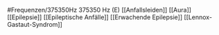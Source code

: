 #Frequenzen/375350Hz
375350 Hz (E)
[[Anfallsleiden]]
[[Aura]]
[[Epilepsie]]
[[Epileptische Anfälle]]
[[Erwachende Epilepsie]]
[[Lennox-Gastaut-Syndrom]]